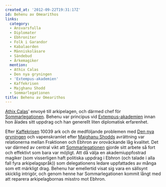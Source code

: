 ```yaml
---
created_at: '2012-09-22T19:31:17Z'
id: Behenu av Omearithos
links:
  category:
  - Ansvarsfulla
  - Diplomater
  - Ebhroniter
  - Folk i Garandor
  - Kabalaorden
  - Människoläsare
  - Sändebud
  - Ärkemagiker
  mention:
  - Athix Calas
  - Den nya gryningen
  - 'Extempus-akademien'
  - Kaffekrisen
  - Majghanu Shodd
  - Sommarlegationen
title: Behenu av Omearithos
---
```


[Athix Calas]' envoyé till arkipelagen, och därmed chef för [Sommarlegationen]. Behenu var principus
vid [Extempus-akademien] innan hon ålades sitt uppdrag och han generellt liten diplomatisk
erfarenhet.

Efter [Kaffekrisen] 10039 ark och de medföljande problemen med [Den nya gryningen] och vapenskramlet
efter [Majghanu Shodds] avrättning var relationerna mellan Fraktionen och Ebhron av oroväckande låg
kvalitet. Det var därmed av central vikt att [Sommarlegationen] gjorde sitt arbete så fort och
effektivt som bara var möjligt. Att då välja en akademiuppfostrad magiker (som visserligen haft
politiska uppdrag i Ebhron (och talade i alla fall fyra arkipelagspråk)) som delegationens ledare
uppfattades av många som ett märkligt drag. Behenu har emellertid visat sig vara en sällsynt
skicklig intrigör, och genom henne har Sommarlegationen kommit långt med att reparera
arkipelagbornas misstro mot Ebhron.

  [Athix Calas]: Athix_Calas
  [Sommarlegationen]: Sommarlegationen
  [Extempus-akademien]: Extempus-akademien
  [Kaffekrisen]: Kaffekrisen
  [Den nya gryningen]: Den_nya_gryningen
  [Majghanu Shodds]: Majghanu_Shodd